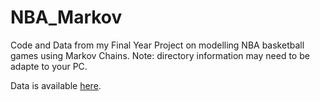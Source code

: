 # NBA_Markov
Code and Data from my Final Year Project on modelling NBA basketball games using Markov Chains.
Note: directory information may need to be adapte to your PC.

Data is available [here](http://www.basketballgeek.com/data/).
